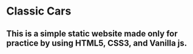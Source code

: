 # Classic Cars
## This is a simple static website made only for  practice by using HTML5, CSS3, and Vanilla js.
 
